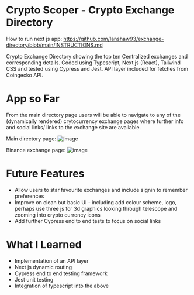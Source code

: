 # Crypto Scoper - Crypto Exchange Directory

How to run next js app:
https://github.com/Ianshaw93/exchange-directory/blob/main/INSTRUCTIONS.md

Crypto Exchange Directory showing the top ten Centralized exchanges and corresponding details. Coded using Typescript, Next js (React), Tailwind CSS and tested using Cypress and Jest. API layer included for fetches from Coingecko API.

# App so Far

From the main directory page users will be able to navigate to any of the (dynamically rendered) crytocurrency exchange pages where further info and social links/ links to the exchange site are available.

Main directory page:
![image](https://user-images.githubusercontent.com/76686112/184887668-6fad7066-56c7-47fb-bbd5-9221893a538a.png)

Binance exchange page:
![image](https://user-images.githubusercontent.com/76686112/184887978-07bc20d8-a9ed-4579-8721-a6bdd4e2be15.png)

# Future Features

* Allow users to star favourite exchanges and include signin to remember preferences
* Improve on clean but basic UI - including add colour scheme, logo, perhaps use three js for 3d graphics looking through telescope and zooming into crypto currency icons 
* Add further Cypress end to end tests to focus on social links

# What I Learned

* Implementation of an API layer
* Next js dynamic routing
* Cypress end to end testing framework
* Jest unit testing
* Integration of typescript into the above

